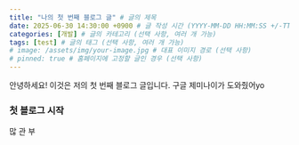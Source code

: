 ```yaml
---
title: "나의 첫 번째 블로그 글" # 글의 제목
date: 2025-06-30 14:30:00 +0900 # 글 작성 시간 (YYYY-MM-DD HH:MM:SS +/-TTTT)
categories: [개발] # 글의 카테고리 (선택 사항, 여러 개 가능)
tags: [test] # 글의 태그 (선택 사항, 여러 개 가능)
# image: /assets/img/your-image.jpg # 대표 이미지 경로 (선택 사항)
# pinned: true # 홈페이지에 고정할 글인 경우 (선택 사항)
---
```


안녕하세요! 이것은 저의 첫 번째 블로그 글입니다.
구글 제미나이가 도와줬어yo

### 첫 블로그 시작

많 관 부
